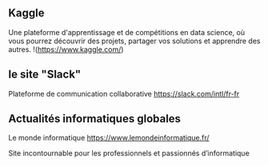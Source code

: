 ## Kaggle

Une plateforme d'apprentissage et de compétitions en data science, où vous pourrez découvrir des projets, partager vos solutions et apprendre des autres.
!(https://www.kaggle.com/)

##  le site "Slack"

Plateforme de communication collaborative
https://slack.com/intl/fr-fr


## Actualités informatiques globales

Le monde informatique 
https://www.lemondeinformatique.fr/

Site incontournable pour les professionnels et passionnés d’informatique
